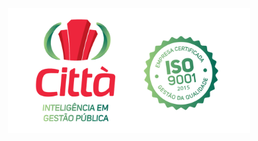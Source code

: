 <div align="center">
  <a href="https://www.cittainformatica.com.br">
  <img height="200em" src="cittaIso.png"/>
</div>
